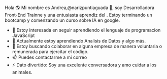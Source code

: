 Hola 🌎 
Mi nombre es Andrea,@narizpuntiaguada 👋, soy Desarrolladora Front-End Trainne y una entusiasta aprendiz del <codigo/>. Estoy terminando un bootcamp
y comenzando un curso sobre IA en google.


- 👀 Estoy interesada en seguir aprendiendo el lenguaje de programacion JavaScript
- 🌱 Actualmente estoy aprendiendo Analisis de Datos y algo más.
- 💞️ Estoy buscando colaborar en alguna empresa de manera voluntaria o remunerada para ejercitar el código.
- 📫 Puedes contactarme a mi correo
- ⚡ Dato divertido: Soy una excelente conversadora y amo cuidar a los animales.

